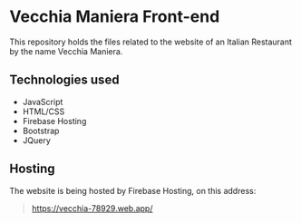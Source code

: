 # Vecchia Maniera Front-end
This repository holds the files related to the website of an Italian Restaurant by the name Vecchia Maniera.

## Technologies used
* JavaScript
* HTML/CSS
* Firebase Hosting
* Bootstrap
* JQuery

## Hosting
The website is being hosted by Firebase Hosting, on this address:
> https://vecchia-78929.web.app/
